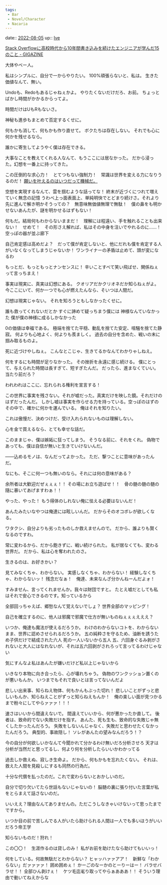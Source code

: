 ```yaml
---
tags:
 - Bar
 - Novel/Character
 - Nacaria
---
```


date:: [2022-08-05](../../../Daily_Note/2022-08-05.md)
up:: [Ive](Ive.md)

[Stack Overflowに高校時代から10年間書き込みを続けたエンジニアが学んだ15のこと - GIGAZINE](https://gigazine.net/news/20191231-stack-overflow-fifteen-things/)




大体やベー人。

私はシンプルに、自分で一からやりたい。
100%頑張らないと、私は。
生きた価値なんて、無い。


Undoも、Redoもあるじゃねぇかよ。
やりたくないだけだろ、お前。
ちょっとばかし時間がかかるからってよ。

時間だけはUもRもないさ。

神秘も進歩もまとめて否定するくせに。


何もかも消して、何もかも作り直せて。
ボクたちは存在しない。
それでも心に何かを残せるなら。

誰かに寄生してようやく僕は存在できる。

大事なことを教えてくれる人なんて、もうここには居なかった。
だから浸った。幻想を一番上に持ってきた。

この圧倒的な求心力！　とてつもない強制力！　常識は世界を変える力になりうるのだ！
[願いを叶えるのはいつだって機械だ。](../../../願いを叶えるのはいつだって機械だ。.md)

空想を実現するなんて、雲を掴むような話ってな！
終末が近づくにつれて増えていく無念の記憶
うわべ上っ面表面上、単純明快でとどまり続けさ。それより先に進んで解き明かそうっての？　無意味無価値無理で無駄！　僕の鼻をも明かせないあんたが、謎を明かせるはずもない！

何もだ。結局何もわからないままだ！　理解には程遠い、手を触れることも出来ない！　せめて！　その形さえ解れば、私はその中身を注いでやれるのに……！
空っぽの器が並ぶ廊下

自己肯定感は高めだよ？　だって僕が肯定しないと、他にだれも僕を肯定する人がいなくなってしまうじゃないか！
ワンライナーの矛盾は止めて、頭が変になるわ

もっとだ、もっともっとナンセンスに！
辛いことすべて笑い飛ばせ、関係ねぇって言っちまえ！

事実は現実に、真実は幻想にある。
クオリアだかクリオネだか知らねぇがよ。
今ここにいて、何か一つでも心が燃えたんなら、そいつは人間だ。

幻想は現実じゃない。
それを知ろうともしなかったくせに。


誰も救ってくれないだとか
すぐに諦めて疑っちまう僕には
神様なんていなかった
僕が僕の神様に成るしかなかった

0の価値は幸福である。
極端を捨てた平穏、動乱を捨てた安定、喧騒を捨てた静寂。
何よりも心地よく、何よりも羨ましく。
過去の自分を含めた、戦いの末に掴み取るものよ。

死に近づけやしねぇ。
こんなとこじゃ、生きてるかなんてわかりゃしねえ。

何をするにも時間が足りなかった。
その挫折を永遠に感じ続ける。
僕にとって、与えられた時間は長すぎて、短すぎたんだ。
だったら、進まなくていい。当たり前だろ？

われわれはここに、忘れられる権利を宣言する！

この世界に事実を残さない。それが嘘だった。真実だけを映した鏡。それだけのはずだったんだ。
しかし嘘は事実を作らせる力を持っている。空っぽのはずのその中で、確かに何かを運んでいる。
俺はそれを知りたい。

これは傲慢だ、決めつけだ、受け入れられないものは理解しない。

心を金で買えるなら、とても幸せな話だ。

このままじゃ、僕は嫉妬に狂ってしまう。
そうなる前に、それをくれ。
偽物であっても、僕は自信が無いと生きていけないんだ。

――込めるモノは、なんだってよかった。
ただ、撃つことに意味があったんだ。


なにも、そこに何一つも無いのなら。それには何の意味がある？

余所者は大歓迎だぜぇぇぇ！！
その場にお立ち遊ばせ！！　骨の髄の髄の髄の隨に暴いてあげますわぁ！！

やった、やった！
もう得体のしれない俺に怯える必要はないんだ！

あんたみたいなやつは俺達には眩しいんだ。
だからそのオコボレが欲しくなる。

ワタクシ、自分よりも劣ったものしか救えませんので。
だから、誰よりも賢くなるのですわ。

常に変わるから、だから飽きずに、戦い続けられた。
私が居なくても、変わる世界だ。
だから、私は心を奪われたのさ。

生きるのは、お好きかい？

見てみなくちゃ、わからない。
実感しなくちゃ、わからない！
経験しなくちゃ、わからないッ！
残念だなぁ！　俺達、未来なんざ分かんねーんだよォ！

すみません、言ってくれませんか。我々は財団ですと。
たとえ嘘だとしても私はそれで安心できるのです。知っているから

全部回っちゃえば、郷愁なんて覚えないでしょ？
世界全部のマッピング！

自己を確立するのに、他人は邪魔で邪魔で仕方が無いものねぇぇぇえええ？

いつか、俺達も魔法が使えるだろうか。
わけのわからないコトを、わからないまま、世界に認めさせられるだろうか。
五の純粋さを守るため、油断を誘うため子供だけで結成された六人
死の一人いないから五人
五、六回身ぐるみ剥がされないと大人にはなれないが、それは五六回剥がされろって言ってるわけじゃない

気にすんなよ私はあんたが嫌いだけど私以上じゃないから

いきなり本物に向き合ったら、心が壊れちゃう。
偽物のワンクッション置くのが悪いもんか。
いつまでもそれで良いとは言ってないんだよ

悲しい出来事、知らねえ物体、何もかんもぶった切れ！
悲しいことがずっと悲しいもんか、知らねえことがずっと知らねえもんか！　俺の楽しい面が見つかるまで粉々にしてやらァァァ！！！

速さはいいから間違えないで。
間違えていいから、何が悪かったか直して。
後者は、致命的でない失敗だけを指す。
あんた、死も生も、致命的な失敗じゃ無くしたかったんだろう。
失敗をしないんじゃなく、失敗だと思わせたくなかったんだろう。
典型的、事故隠し！
ソレがあんたの望みなんだろう！？

今の自分が何欲しいかなんて今聞かれて分かるわけ無いだろ分析させろ
天才は分析が当然だと思ってるし、何より何を分析したらいいかわかってる

過去しか救えぬ、寂しき生命よ。
だから、何もかもを忘れたくない。
それは、救えた人間を見殺しにするも同然の行為だ。

十分な代償を払ったのだ。これで変わらないとおかしいのだ。

自分で切り欠いてたら世話もないじゃないの！
脳髄の裏に張り付いた言葉が私をとらまえて話さないのだ。

いいええ？理由なんてありませんの。ただこうしなきゃいけないって思ったまでですから。

いつか目の前で苦しんでる人がいたら助けられる人間は一人でも多いほうがいいだろう帝王学

知らないものだ！狩れ！

この〇〇！　生涯作るのは貸しのみ！
私がお前を助けたなら助けてもいいっ！

何をしている。何故無駄だとわからない？
ヒャッハァァアア！　新鮮な「わからない」だァァァァ！
囲め囲めぇ！
かーごのなーかのとーりーはー！
バラせバラせ！！
全部ひん剥けぇ！　ケツ毛迄毟り取ってやらぁあああ！！
そういう理由で動いてねえからな